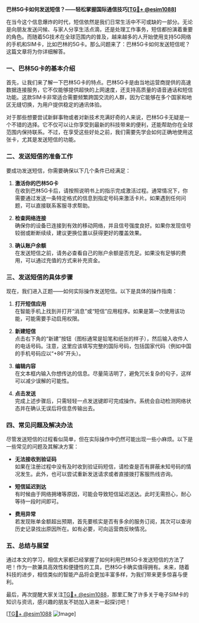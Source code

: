 **巴林5G卡如何发送短信？——轻松掌握国际通信技巧[[TG💪+ @esim1088](https://t.me/s/esim1088)]**

在当今这个信息爆炸的时代，短信依然是我们日常生活中不可或缺的一部分。无论是向朋友发送问候、与家人分享生活点滴，还是处理工作事务，短信都扮演着重要的角色。而随着5G技术在全球范围内的普及，越来越多的人开始使用支持5G网络的手机和SIM卡，比如巴林的5G卡。那么问题来了：巴林5G卡如何发送短信呢？这篇文章将为你详细解答。

### 一、巴林5G卡的基本介绍

首先，让我们来了解一下巴林5G卡的特点。巴林5G卡是由当地运营商提供的高速数据连接服务，它不仅能够提供超快的上网速度，还支持高质量的语音通话和短信功能。这款SIM卡非常适合需要频繁跨国交流的人群，因为它能够在多个国家和地区无缝切换，为用户提供稳定的通讯体验。

对于那些想要尝试新鲜事物或者对新技术充满好奇的人来说，巴林5G卡无疑是一个不错的选择。它不仅可以让你享受到最新的科技带来的便利，还能帮助你在全球范围内保持联系。不过，在享受这些好处之前，我们需要先学会如何正确地使用这张卡，尤其是发送短信的功能。

### 二、发送短信的准备工作

要成功发送短信，你需要确保以下几个条件已经满足：

1. **激活你的巴林5G卡**  
   在收到巴林5G卡后，请按照说明书上的指示完成激活过程。通常情况下，你需要通过发送一条特定格式的信息到指定号码来激活卡片。如果遇到任何问题，可以直接联系客服寻求帮助。

2. **检查网络连接**  
   确保你的设备已连接到有效的移动网络，并且信号强度良好。如果你发现信号较弱或断断续续，建议更换位置以获得更好的覆盖效果。

3. **确认账户余额**  
   在发送短信之前，请务必查看自己的账户余额是否充足。如果没有足够的费用，可以通过充值的方式来补充资金。

### 三、发送短信的具体步骤

现在，我们进入正题——如何实际操作发送短信。以下是具体的操作指南：

1. **打开短信应用**  
   在智能手机上找到并打开“消息”或“短信”应用程序。如果是第一次使用该功能，可能需要手动启用权限。

2. **新建短信**  
   点击右下角的“新建”按钮（图标通常是铅笔和纸张的样子），然后输入收件人的电话号码。注意，这里应该填写完整的国际号码，包括国家代码（例如中国的手机号码应以“+86”开头）。

3. **编辑内容**  
   在文本框内输入你想传达的信息。尽量简洁明了，避免冗长复杂的句子，这样可以减少误解的可能性。

4. **点击发送**  
   完成上述步骤后，只需轻轻一点发送键即可完成操作。系统会自动检测网络状态并在确认无误后将信息传输出去。

### 四、常见问题及解决办法

尽管发送短信的过程看似简单，但在实际操作中仍然可能出现一些小麻烦。以下是一些常见的问题及其解决方案：

- **无法接收到验证码**  
  如果在注册过程中没有及时收到验证码短信，请检查是否有屏蔽未知号码的情况发生。此外，也可以尝试重新发送请求或者直接拨打客服热线咨询。

- **短信延迟到达**  
  有时候由于网络拥堵等原因，可能会导致短信延迟送达。此时无需担心，耐心等待一段时间即可。

- **费用异常**  
  若发现账单金额超出预期，首先要核实是否有多余的服务订阅，其次可以查询历史记录找出原因所在。如有必要，可向运营商反映情况。

### 五、总结与展望

通过本文的学习，相信大家都已经掌握了如何利用巴林5G卡发送短信的方法了吧！作为一款兼具高效性和便捷性的工具，巴林5G卡确实值得拥有。未来，随着科技的进步，相信类似的智能产品将会更加丰富多样，为我们带来更多惊喜与便利。

最后，再次提醒大家关注[TG💪+ @esim1088](https://t.me/s/esim1088)，那里汇聚了许多关于电子SIM卡的知识与资讯，感兴趣的朋友不妨加入进来一起探讨吧！

[[TG💪+ @esim1088](https://t.me/s/esim1088) ![Image](https://i.postimg.cc/4NQfJmqS/Snipaste-2025-05-13-00-14-12.png)]